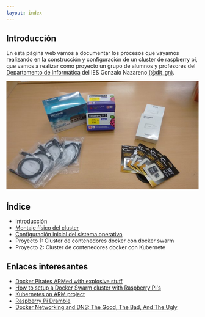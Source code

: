 ```yaml
---
layout: index
---
```


## Introducción

En esta página web vamos a documentar los procesos que vayamos realizando en la construcción y configuración de un cluster de raspberry pi, que vamos a realizar como proyecto un grupo de alumnos y profesores del [Departamento de Informática](http://informatica.gonzalonazareno.org) del IES Gonzalo Nazareno [(@dit_gn)](https://twitter.com/dit_GN).

![Comenzamos...](img/01.jpg)

## Índice

* Introducción
* [Montaje físico del cluster](hardware)
* [Configuración inicial del sistema operativo](instalacion)
* Proyecto 1: Cluster de contenedores docker con docker swarm
* Proyecto 2: Cluster de contenedores docker con Kubernete

## Enlaces interesantes

* [Docker Pirates ARMed with explosive stuff](http://blog.hypriot.com/)
* [How to setup a Docker Swarm cluster with Raspberry Pi's](http://blog.hypriot.com/post/how-to-setup-rpi-docker-swarm/)
* [Kubernetes on ARM project](https://github.com/luxas/kubernetes-on-arm)
* [Raspberry Pi Dramble](http://www.pidramble.com/)
* [Docker Networking and DNS: The Good, The Bad, And The Ugly](https://technologyconversations.com/2016/04/25/docker-networking-and-dns-the-good-the-bad-and-the-ugly/)
